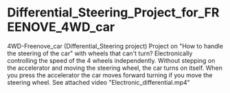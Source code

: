 # Differential_Steering_Project_for_FREENOVE_4WD_car
4WD-Freenove_car (Differential_Steering project)
Project on "How to handle the steering of the car" with wheels that can't turn? Electronically controlling the speed of the 4 wheels independently.
Without stepping on the accelerator and moving the steering wheel, the car turns on itself. When you press the accelerator the car moves forward turning if you move the steering wheel.
See attached video "Electronic_differential.mp4"
